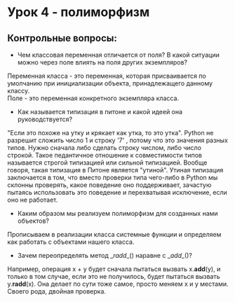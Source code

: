 # Урок 4 - полиморфизм
## Контрольные вопросы:
* Чем классовая переменная отличается от поля? В какой ситуации можно через поле влиять
на поля других экземпляров?
  
Переменная класса - это переменная, которая присваивается по умолчанию при инициализации объекта, принадлежащего данному классу. \
Поле - это переменная конкретного экземпляра класса.

* Как называется типизация в питоне и какой идеей она руководствуется?

"Если это похоже на утку и крякает как утка, то это утка".
Python не разрешит сложить число 1 и строку '7' , потому что это значения разных типов. Нужно сначала либо сделать строку числом, либо число строкой. Такое педантичное отношение к совместимости типов называется строгой типизацией или сильной типизацией.
Вообще говоря, такая типизация в Питоне является "yтиной". Утиная типизация заключается в том, что вместо проверки типа чего-либо в Python мы склонны проверять, какое поведение оно поддерживает, зачастую пытаясь использовать это поведение и перехватывая исключение, если оно не работает.

- Каким образом мы реализуем полиморфизм для созданных нами объектов?
  
Прописываем в реализации класса системные функции и определяем как работать с объектами нашего класса.

- Зачем переопределять метод \__radd__() наравне с \__add__()?

Например, операция x + y будет сначала пытаться вызвать x.__add__(y), и только в том случае, если это не получилось, будет пытаться вызвать y.__radd__(x). Она делает по сути тоже самое, просто меняем x и y местами. Своего рода, двойная проверка.


